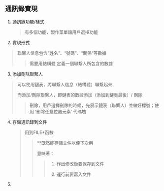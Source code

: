 ## 通訊錄實現

1. 通訊錄功能/樣式
   
   > 有多個功能，製作菜單讓用戶選擇功能

2. 實現形式

> 聯繫人信息包含“姓名”、“號碼”、“關係“等數據
> 
> > 需要用結構體 定義一個聯繫人所包含的數據

3. 添加刪除聯繫人

> 可以使用鏈表，將聯繫人信息（結構體）聯繫起來
> 
> 而添加/刪除聯繫人，即鏈表的數據添加（添加到鏈表最後）/ 刪除
> 
> > 刪除，用戶選擇刪除的時候，先展示鏈表（聯繫人）並做好標號；使用 ‘刪除任意位置元素’ 代碼塊

4. 存儲通訊錄到文件
   
   > 用到FILE*函數
   > 
   > > **既然能存儲文件以便下次用
   > > 
   > > 意味著：
   > > 
   > > > 1. 作出修改後要保存到文件
   > > > 
   > > > 2. 運行前要寫入文件

5. 
